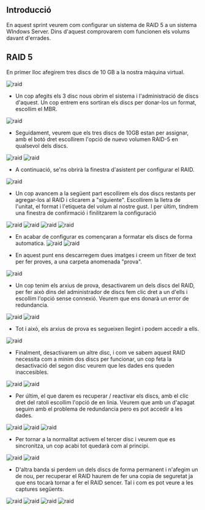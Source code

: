 ## Introducció

En aquest sprint veurem com configurar un sistema de RAID 5 a un sistema WIndows Server. Dins d'aquest comprovarem com funcionen els volums davant d'errades.

## RAID 5

En primer lloc afegirem tres discs de 10 GB a la nostra màquina virtual.

![raid](raidw.png)

- Un cop afegits els 3 disc nous obrim el sistema i l'administració de discs d'aquest. Un cop entrem ens sortiran els discs per donar-los un format, escollim el MBR.

![raid](raidw1.png)

- Seguidament, veurem que els tres discs de 10GB estan per assignar, amb el botó dret escollirem l'opció de nuevo volumen RAID-5 en qualsevol dels discs.

![raid](raidw2.png)
![raid](raidw3.png)

- A continuació, se'ns obrirà la finestra d'asistent per configurar el RAID.

![raid](raidw4.png)

- Un cop avancem a la següent part escollirem els dos discs restants per agregar-los al RAID i clicarem a "siguiente". Escollirem la lletra de l'unitat, el format i l'etiqueta del volum al nostre gust. I per últim, tindrem una finestra de confirmació i finilitzarem la configuració 

![raid](raidw5.png)
![raid](raidw6.png)
![raid](raidw7.png)
![raid](raidw8.png)

- En acabar de configurar es començaran a formatar els discs de forma automatica.
![raid](raidw9.png)
![raid](raidw10.png)

- En aquest punt ens descarregem dues imatges i creem un fitxer de text per fer proves, a una carpeta anomenada "prova".

![raid](raidw11.png)

- Un cop tenim els arxius de prova, desactivarem un dels discs del RAID, per fer això dins del administrador de discs fem clic dret a un d'ells i escollim l'opció sense connexió. Veurem que ens donarà un error de redundancia.

![raid](raidw12.png)
![raid](raidw13.png)

- Tot i això, els arxius de prova es segueixen llegint i podem accedir a ells.

![raid](raidw14.png)

- Finalment, desactivarem un altre disc, i com ve sabem aquest RAID necessita com a minim dos discs per funcionar, un cop feta la desactivació del segon disc veurem que les dades ens queden inaccesibles.

![raid](raidw15.png)
![raid](raidw16.png)

- Per últim, el que darem es recuperar / reactivar els discs, amb el clic dret del ratoli escollim l'opció de en linia. Veurem que amb un d'apagat seguim amb el problema de redundancia pero es pot accedir a les dades.

![raid](raidw17.png)
![raid](raidw18.png)
![raid](raidw19.png)

- Per tornar a la normalitat activem el tercer disc i veurem que es sincronitza, un cop acabi tot quedarà com al principi.

![raid](raidw20.png)
![raid](raidw21.png)

- D'altra banda si perdem un dels discs de forma permanent i n'afegim un de nou, per recuperar el RAID haurem de fer una copia de seguretat ja que ens tocarà tornar a fer el RAID sencer. Tal i com es pot veure a les captures següents.

![raid](raidw22.png)
![raid](raidw23.png)
![raid](raidw24.png)
![raid](raidw25.png)
